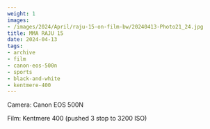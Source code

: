 ```yaml
---
weight: 1
images:
- /images/2024/April/raju-15-on-film-bw/20240413-Photo21_24.jpg
title: MMA RAJU 15
date: 2024-04-13
tags:
- archive
- film
- canon-eos-500n
- sports
- black-and-white
- kentmere-400
---
```


Camera: Canon EOS 500N

Film: Kentmere 400 (pushed 3 stop to 3200 ISO)